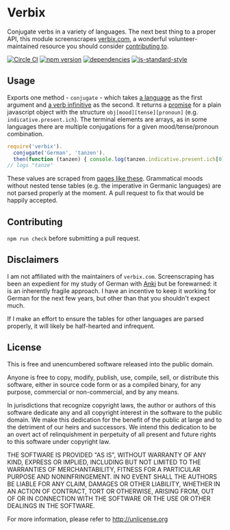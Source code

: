 Verbix
=============

Conjugate verbs in a variety of languages. The next best thing to a proper API, this module screenscrapes [verbix.com](http://verbix.com), a wonderful volunteer-maintained resource you should consider [contributing to](http://www.verbix.com/webverbix/donate.html).

[![Circle CI](https://circleci.com/gh/bwestergard/verbix/tree/master.svg?style=svg)](https://circleci.com/gh/bwestergard/verbix/tree/master)
[![npm version](https://badge.fury.io/js/verbix.svg)](https://badge.fury.io/js/verbix)
[![dependencies](https://david-dm.org/bwestergard/verbix.svg)](https://david-dm.org/bwestergard/verbix)
[![js-standard-style](https://img.shields.io/badge/code%20style-standard-brightgreen.svg)](http://standardjs.com/)


Usage
------

Exports one method - `conjugate` - which takes [a language](http://www.verbix.com/languages/) as the first argument and [a verb infinitive](https://en.wikipedia.org/wiki/Infinitive) as the second. It returns a [promise](https://promisesaplus.com/) for a plain javascript object with the structure `obj[mood][tense][pronoun]` (e.g. `indicative.present.ich`). The terminal elements are arrays, as in some languages there are multiple conjugations for a given mood/tense/pronoun combination.

```javascript
require('verbix').
  conjugate('German', 'tanzen').
  then(function (tanzen) { console.log(tanzen.indicative.present.ich[0] ); })
// logs "tanze" 
```

These values are scraped from [pages like these](http://www.verbix.com/webverbix/German/tanzen.html). Grammatical moods without nested tense tables (e.g. the imperative in Germanic languages) are not parsed properly at the moment. A pull request to fix that would be happily accepted.

Contributing
------------

`npm run check` before submitting a pull request.

Disclaimers
-------------------

I am not affiliated with the maintainers of `verbix.com`. Screenscraping has been an expedient for my study of German with [Anki](http://ankisrs.net/) but be forewarned: it is an inherently fragile approach. I have an incentive to keep it working for German for the next few years, but other than that you shouldn't expect much.

If I make an effort to ensure the tables for other languages are parsed properly, it will likely be half-hearted and infrequent.

License
--------


This is free and unencumbered software released into the public domain.

Anyone is free to copy, modify, publish, use, compile, sell, or
distribute this software, either in source code form or as a compiled
binary, for any purpose, commercial or non-commercial, and by any
means.

In jurisdictions that recognize copyright laws, the author or authors
of this software dedicate any and all copyright interest in the
software to the public domain. We make this dedication for the benefit
of the public at large and to the detriment of our heirs and
successors. We intend this dedication to be an overt act of
relinquishment in perpetuity of all present and future rights to this
software under copyright law.

THE SOFTWARE IS PROVIDED "AS IS", WITHOUT WARRANTY OF ANY KIND,
EXPRESS OR IMPLIED, INCLUDING BUT NOT LIMITED TO THE WARRANTIES OF
MERCHANTABILITY, FITNESS FOR A PARTICULAR PURPOSE AND NONINFRINGEMENT.
IN NO EVENT SHALL THE AUTHORS BE LIABLE FOR ANY CLAIM, DAMAGES OR
OTHER LIABILITY, WHETHER IN AN ACTION OF CONTRACT, TORT OR OTHERWISE,
ARISING FROM, OUT OF OR IN CONNECTION WITH THE SOFTWARE OR THE USE OR
OTHER DEALINGS IN THE SOFTWARE.

For more information, please refer to <http://unlicense.org>
